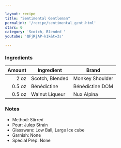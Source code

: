 ```yaml
---

layout: recipe
title: "Sentimental Gentleman"
permalink: '/recipe/sentimental_gent.html'
stars: 0
category: 'Scotch, Blended '
youtube: 'QFjRjAP-k1k&t=3s'

---
```


### Ingredients

| Amount  | Ingredient               | Brand            |
| -----: | --------------- | --------------- |
|   2 oz | Scotch, Blended | Monkey Shoulder |
| 0.5 oz | Bénédictine     | Bénédictine DOM |
| 0.5 oz | Walnut Liqueur  | Nux Alpina      |

### Notes

- Method: Stirred
- Pour: Julep Strain
- Glassware: Low Ball, Large Ice cube
- Garnish: None
- Special Prep: None

